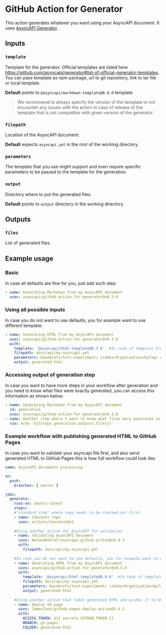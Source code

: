 # GitHub Action for Generator

This action generates whatever you want using your AsyncAPI document. It uses [AsyncAPI Generator](https://github.com/asyncapi/generator/).

## Inputs

### `template`

Template for the generator. Official templates are listed here https://github.com/asyncapi/generator#list-of-official-generator-templates. You can pass template as npm package, url to git repository, link to tar file or local template.

**Default** points to `@asyncapi/markdown-template@0.9.0` template.

> We recommend to always specify the version of the template to not encounter any issues with the action in case of release of the template that is not compatible with given version of the generator.

### `filepath`

Location of the AsyncAPI document.

**Default** expects `asyncapi.yml` in the root of the working directory.

### `parameters`

The template that you use might support and even require specific parameters to be passed to the template for the generation.

### `output`

Directory where to put the generated files.

**Default** points to `output` directory in the working directory.

## Outputs

### `files`

List of generated files.

## Example usage

### Basic

In case all defaults are fine for you, just add such step:

```yaml
- name: Generating Markdown from my AsyncAPI document
  uses: asyncapi/github-action-for-generator@v0.3.0
```

### Using all possible inputs

In case you do not want to use defaults, you for example want to use different template:

```yaml
- name: Generating HTML from my AsyncAPI document
  uses: asyncapi/github-action-for-generator@v0.3.0
  with:
    template: '@asyncapi/html-template@0.3.0'  #In case of template from npm, because of @ it must be in quotes
    filepath: docs/api/my-asyncapi.yml
    parameters: baseHref=/test-experiment/ sidebarOrganization=byTags #space separated list of key/values
    output: generated-html
```

### Accessing output of generation step

In case you want to have more steps in your workflow after generation and you need to know what files were exactly generated, you can access this information as shown below:

```yaml
- name: Generating Markdown from my AsyncAPI document
  id: generation
  uses: asyncapi/github-action-for-generator@v0.3.0
- name: Another step where I want to know what files were generated so I can pass it to another step and process them forward if needed
  run: echo '${{steps.generation.outputs.files}}'
```

### Example workflow with publishing generated HTML to GitHub Pages

In case you want to validate your asyncapi file first, and also send generated HTML to GitHub Pages this is how full workflow could look like:

```yaml
name: AsyncAPI documents processing

on:
  push:
    branches: [ master ]

jobs:
  generate:
    runs-on: ubuntu-latest
    steps:
    #"standard step" where repo needs to be checked-out first
    - name: Checkout repo
      uses: actions/checkout@v2
      
    #Using another action for AsyncAPI for validation
    - name: Validating AsyncAPI document
      uses: WaleedAshraf/asyncapi-github-action@v0.0.3
      with:
        filepath: docs/api/my-asyncapi.yml
      
    #In case you do not want to use defaults, you for example want to use different template
    - name: Generating HTML from my AsyncAPI document
      uses: asyncapi/github-action-for-generator@v0.3.0
      with:
        template: '@asyncapi/html-template@0.9.0'  #In case of template from npm, because of @ it must be in quotes
        filepath: docs/api/my-asyncapi.yml
        parameters: baseHref=/test-experiment/ sidebarOrganization=byTags #space separated list of key/values
        output: generated-html
      
    #Using another action that takes generated HTML and pushes it to GH Pages
    - name: Deploy GH page
      uses: JamesIves/github-pages-deploy-action@3.4.2
      with:
        ACCESS_TOKEN: ${{ secrets.GITHUB_TOKEN }}
        BRANCH: gh-pages
        FOLDER: generated-html
```
